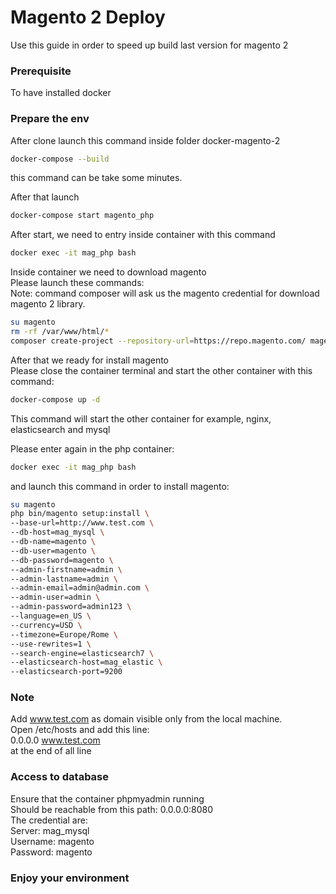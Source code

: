 # Magento 2 Deploy

Use this guide in order to speed up build last version for magento 2

### Prerequisite
To have installed docker

### Prepare the env 
After clone launch this command inside folder docker-magento-2
```sh
docker-compose --build
```
this command can be take some minutes.

After that launch
```sh
docker-compose start magento_php
```
After start, we need to entry inside container with this command
```sh
docker exec -it mag_php bash
```
Inside container we need to download magento<br />
Please launch these commands:<br />
Note: command composer will ask us the magento credential for download magento 2 library.
```sh
su magento
rm -rf /var/www/html/*
composer create-project --repository-url=https://repo.magento.com/ magento/project-community-edition . 
```

After that we ready for install magento<br />
Please close the container terminal and start the other container with this command:
```sh
docker-compose up -d
```
This command will start the other container  for example, nginx, elasticsearch and mysql

Please enter again in the php container:
```sh
docker exec -it mag_php bash
```
and launch this command in order to install magento:
```sh
su magento
php bin/magento setup:install \
--base-url=http://www.test.com \
--db-host=mag_mysql \
--db-name=magento \
--db-user=magento \
--db-password=magento \
--admin-firstname=admin \
--admin-lastname=admin \
--admin-email=admin@admin.com \
--admin-user=admin \
--admin-password=admin123 \
--language=en_US \
--currency=USD \
--timezone=Europe/Rome \
--use-rewrites=1 \
--search-engine=elasticsearch7 \
--elasticsearch-host=mag_elastic \
--elasticsearch-port=9200
```

### Note
Add www.test.com as domain visible only from the local machine.<br />
Open /etc/hosts and add this line: <br />
0.0.0.0 www.test.com <br />
at the end of all line

### Access to database
Ensure that the container phpmyadmin running<br />
Should be reachable from this path: 0.0.0.0:8080<br />
The credential are:<br />
Server: mag_mysql<br />
Username: magento<br />
Password: magento


### Enjoy your environment